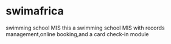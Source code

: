 swimafrica
==========

swimming school MIS
 this a swimming school MIS with records management,online booking,and a card check-in module
